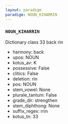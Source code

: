 ```yaml
---
layout: paradigm
paradigm: NOUN_KIHARRIN
---
```

### ` NOUN_KIHARRIN `

Dictionary class 33 back rin
* harmony: back
* upos: NOUN
* kotus_av: K
* possessive: False
* clitics: False
* deletion: rin
* pos: NOUN
* stem_vowel: None
* plurale_tantum: False
* grade_dir: strengthen
* stem_diphthong: None
* suffix_regex: rrin
* kotus_tn: 33
